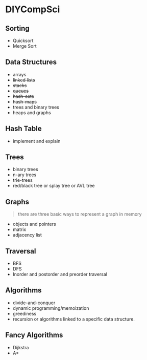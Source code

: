 # DIYCompSci

## Sorting
- Quicksort
- Merge Sort

## Data Structures
- arrays
- ~~linked lists~~
- ~~stacks~~
- ~~queues~~
- ~~hash-sets~~
- ~~hash-maps~~
- trees and binary trees
- heaps and graphs

## Hash Table
- implement and explain

## Trees
- binary trees
- n-ary trees
- trie-trees
- red/black tree or splay tree or AVL tree

## Graphs
> there are three basic ways to represent a graph in memory

- objects and pointers
- matrix
- adjacency list

## Traversal
- BFS
- DFS
- Inorder and postorder and preorder traversal

## Algorithms
- divide-and-conquer
- dynamic programming/memoization
- greediness
- recursion or algorithms linked to a specific data structure. 

## Fancy Algorithms
- Dijkstra
- A*

